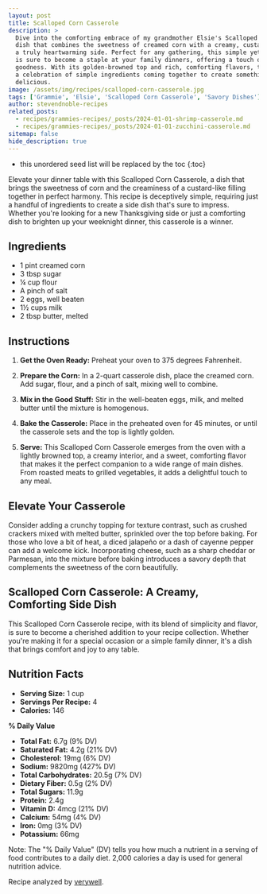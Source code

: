 ```yaml
---
layout: post
title: Scalloped Corn Casserole
description: >
  Dive into the comforting embrace of my grandmother Elsie's Scalloped Corn Casserole, a
  dish that combines the sweetness of creamed corn with a creamy, custard-like base for
  a truly heartwarming side. Perfect for any gathering, this simple yet flavorful recipe
  is sure to become a staple at your family dinners, offering a touch of home-cooked
  goodness. With its golden-browned top and rich, comforting flavors, this casserole is
  a celebration of simple ingredients coming together to create something wonderfully
  delicious.
image: /assets/img/recipes/scalloped-corn-casserole.jpg
tags: ['Grammie', 'Elsie', 'Scalloped Corn Casserole', 'Savory Dishes']
author: stevendnoble-recipes
related_posts:
  - recipes/grammies-recipes/_posts/2024-01-01-shrimp-casserole.md
  - recipes/grammies-recipes/_posts/2024-01-01-zucchini-casserole.md
sitemap: false
hide_description: true
---
```


* this unordered seed list will be replaced by the toc
{:toc}

Elevate your dinner table with this Scalloped Corn Casserole, a dish that brings the sweetness of corn and the creaminess of a custard-like filling together in perfect harmony. This recipe is deceptively simple, requiring just a handful of ingredients to create a side dish that's sure to impress. Whether you're looking for a new Thanksgiving side or just a comforting dish to brighten up your weeknight dinner, this casserole is a winner.

## Ingredients

* 1 pint creamed corn
* 3 tbsp sugar
* ¼ cup flour
* A pinch of salt
* 2 eggs, well beaten
* 1½ cups milk
* 2 tbsp butter, melted

## Instructions

1. **Get the Oven Ready:** Preheat your oven to 375 degrees Fahrenheit.

2. **Prepare the Corn:** In a 2-quart casserole dish, place the creamed corn. Add sugar, flour, and a pinch of salt, mixing well to combine.

3. **Mix in the Good Stuff:** Stir in the well-beaten eggs, milk, and melted butter until the mixture is homogenous.

4. **Bake the Casserole:** Place in the preheated oven for 45 minutes, or until the casserole sets and the top is lightly golden.

5. **Serve:** This Scalloped Corn Casserole emerges from the oven with a lightly browned top, a creamy interior, and a sweet, comforting flavor that makes it the perfect companion to a wide range of main dishes. From roasted meats to grilled vegetables, it adds a delightful touch to any meal.

## Elevate Your Casserole

Consider adding a crunchy topping for texture contrast, such as crushed crackers mixed with melted butter, sprinkled over the top before baking. For those who love a bit of heat, a diced jalapeño or a dash of cayenne pepper can add a welcome kick. Incorporating cheese, such as a sharp cheddar or Parmesan, into the mixture before baking introduces a savory depth that complements the sweetness of the corn beautifully.

## Scalloped Corn Casserole: A Creamy, Comforting Side Dish

This Scalloped Corn Casserole recipe, with its blend of simplicity and flavor, is sure to become a cherished addition to your recipe collection. Whether you're making it for a special occasion or a simple family dinner, it's a dish that brings comfort and joy to any table.

## Nutrition Facts

* **Serving Size:** 1 cup
* **Servings Per Recipe:** 4
* **Calories:** 146

**% Daily Value**

* **Total Fat:** 6.7g (9% DV)
* **Saturated Fat:** 4.2g (21% DV)
* **Cholesterol:** 19mg (6% DV)
* **Sodium:** 9820mg (427% DV)
* **Total Carbohydrates:** 20.5g (7% DV)
* **Dietary Fiber:** 0.5g (2% DV)
* **Total Sugars:** 11.9g
* **Protein:** 2.4g
* **Vitamin D:** 4mcg (21% DV)
* **Calcium:** 54mg (4% DV)
* **Iron:** 0mg (3% DV)
* **Potassium:** 66mg

Note: The "% Daily Value" (DV) tells you how much a nutrient in a serving of food contributes to a daily diet. 2,000 calories a day is used for general nutrition advice.

Recipe analyzed by <a href="https://www.verywellfit.com/recipe-nutrition-analyzer-4157076" target="_blank">verywell</a>.

<script type="application/ld+json">
{
  "@context": "http://schema.org",
  "@type": "Recipe",
  "name": "Scalloped Corn Casserole",
  "image": "scalloped-corn-casserole.jpg",
  "author": {
    "@type": "Person",
    "name": "Steven D Noble"
  },
  "description": "A creamy, comforting side dish featuring sweet creamed corn in a custard-like base, perfect for any dinner table.",
  "recipeYield": "4 servings",
  "recipeIngredient": [
    "1 pint creamed corn",
    "3 tbsp sugar",
    "¼ cup flour",
    "pinch of salt",
    "2 eggs, well beaten",
    "1½ cups milk",
    "2 tbsp butter, melted"
  ],
  "recipeInstructions": [
    "Place corn in 2 quart casserole dish.",
    "Add sugar, flour, and salt, mixing well.",
    "Add eggs, milk, and butter, mixing until homogenous.",
    "Bake at 375 degrees for 45 minutes."
  ],
  "nutrition": {
    "@type": "NutritionInformation",
    "servingSize": "1 cup",
    "calories": "146 kcal",
    "fatContent": "6.7 g",
    "saturatedFatContent": "4.2 g",
    "cholesterolContent": "19 mg",
    "sodiumContent": "9820 mg",
    "carbohydrateContent": "20.5 g",
    "fiberContent": "0.5 g",
    "sugarContent": "11.9 g",
    "proteinContent": "2.4 g"
  }
}
</script>
